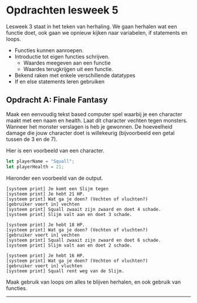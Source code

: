 # Opdrachten lesweek 5
Lesweek 3 staat in het teken van herhaling. We gaan herhalen wat een functie doet, ook gaan we opnieuw kijken naar variabelen, if statements en loops.

* Functies kunnen aanroepen.
* Introductie tot eigen functies schrijven.
    * Waardes meegeven aan een functie
    * Waardes terugkrijgen uit een functie.
* Bekend raken met enkele verschillende datatypes
* If en else statements leren gebruiken


## **Opdracht A: Finale Fantasy**

Maak een eenvoudig tekst based computer spel waarbij je een character maakt met een naam en health.
Laat dit character vechten tegen monsters. Wanneer het monster verslagen is heb je gewonnen.
De hoeveelheid damage die jouw character doet is willekeurig (bijvoorbeeld een getal tussen de 3 en de 7).

Hier is een voorbeeld van een character.
```js
let playerName = "Squall";
let playerHealth = 21;
```

Hieronder een voorbeeld van de output.

```
[systeem print] Je komt een Slijm tegen
[systeem print] Je hebt 21 HP.
[systeem print] Wat ga je doen? (Vechten of vluchten?)
[gebruiker voert in] vechten
[systeem print] Squall zwaait zijn zwaard en doet 4 schade.
[systeem print] Slijm valt aan en doet 3 schade.

[systeem print] Je hebt 18 HP.
[systeem print] Wat ga je doen? (Vechten of vluchten?)
[gebruiker voert in] vechten
[systeem print] Squall zwaait zijn zwaard en doet 6 schade.
[systeem print] Slijm valt aan en doet 2 schade.

[systeem print] Je hebt 16 HP.
[systeem print] Wat ga je doen? (Vechten of vluchten?)
[gebruiker voert in] vluchten
[systeem print] Squall rent weg van de Slijm.
```
Maak gebruik van loops om alles te blijven herhalen, en ook gebruik van functies. 

---


